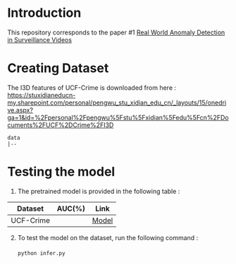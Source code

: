 # Introduction
This repository corresponds to the paper #1 [Real World Anomaly Detection in Surveillance Videos](https://ieeexplore.ieee.org/stamp/stamp.jsp?tp=&arnumber=8578776)

# Creating Dataset
The I3D features of UCF-Crime is downloaded from here : https://stuxidianeducn-my.sharepoint.com/personal/pengwu_stu_xidian_edu_cn/_layouts/15/onedrive.aspx?ga=1&id=%2Fpersonal%2Fpengwu%5Fstu%5Fxidian%5Fedu%5Fcn%2FDocuments%2FUCF%2DCrime%2FI3D
```
data
|--
```

# Testing the model
1. The pretrained model is provided in the following table : 

| Dataset      | AUC(%)       | Link                                                                                           |
| ------------ | ------------ | ---------------------------------------------------------------------------------------------- |
| UCF-Crime    |         | [Model](https://drive.google.com/file/d/1lq2VvOIYbO_fs9Aimqt3TIKTerhFADw9/view?usp=sharing)    |



2. To test the model on the dataset, run the following command : <br><br>
`python infer.py`
